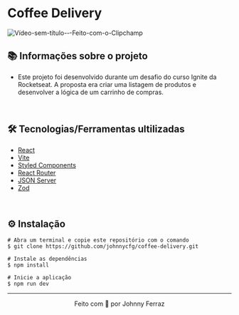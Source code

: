 # Coffee Delivery

![Vídeo-sem-título-‐-Feito-com-o-Clipchamp](https://github.com/johnnycfg/coffee-delivery/assets/59613054/cc8537a4-2303-4517-8d7f-499e13a19b2d)

## 📚 Informações sobre o projeto

* Este projeto foi desenvolvido durante um desafio do curso Ignite da Rocketseat. A proposta era criar uma listagem de produtos e desenvolver a lógica de um carrinho de compras.

&nbsp;

## 🛠️ Tecnologias/Ferramentas ultilizadas

* [React](https://pt-br.react.dev/)
* [Vite](https://vitejs.dev/)
* [Styled Components](https://styled-components.com/)
* [React Router](https://reactrouter.com/en/main)
* [JSON Server](https://www.npmjs.com/package/json-server)
* [Zod](https://zod.dev/)


&nbsp;

## ⚙️ Instalação
```
# Abra um terminal e copie este repositório com o comando
$ git clone https://github.com/johnnycfg/coffee-delivery.git

# Instale as dependências
$ npm install

# Inicie a aplicação
$ npm run dev
```

---

<p align="center">Feito com 💙 por Johnny Ferraz</p>
